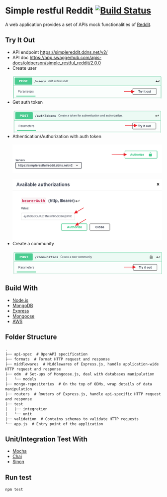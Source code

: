 # Simple restful Reddit [![Build Status](https://travis-ci.com/oldperson/simple-restful-reddit.svg?branch=mongodb)](https://travis-ci.com/oldperson/simple-restful-reddit)
A web application provides a set of APIs mock functionalities of [Reddit](https://www.reddit.com/).

## Try It Out
* API endpoint https://simplereddit.ddns.net/v2/
* API doc https://app.swaggerhub.com/apis-docs/oldperson/simple_restful_reddit/2.0.0
 * Create user <br/><br/>![Create user](/doc/img/swaggerUI_create_user.png)
 * Get auth token <br/><br/>![Create user](/doc/img/swaggerUI_create_auth_token.png)
 * Athentication/Authorization with auth token 
   <br/><br/>![Create user](/doc/img/swaggerUI_auth1.png)
   <br/><br/>![Create user](/doc/img/swaggerUI_auth2.png)
 * Create a community <br/><br/>![Create user](/doc/img/swaggerUI_create_community.png)

## Build With
* [Node.js](http://nodejs.org/)
* [MongoDB](https://www.mongodb.com/)
* [Express](http://expressjs.com/)
* [Mongoose](https://mongoosejs.com/)
* [AWS](https://aws.amazon.com/tw/)

## Folder Structure
```
.
├── api-spec  # OpenAPI specification
├── formats  # Format HTTP request and response
├── middlewares  # Middlewares of Express.js, handle application-wide HTTP request and response 
├── odm  # Set-ups of Mongoose.js, deal with databases manipulation
│   └── models
├── mongo-repositories  # On the top of ODMs, wrap details of data manipulation
├── routers  # Routers of Express.js, handle api-specific HTTP request and response
├── test
│   ├── integretion
│   └── unit
├── validation  # Contains schemas to validate HTTP requests
└── app.js  # Entry point of the application 
```

## Unit/Integration Test With
* [Mocha](https://mochajs.org/)
* [Chai](https://www.chaijs.com/)
* [Sinon](https://sinonjs.org/releases/v7.2.7/)

## Run test
```
npm test
```